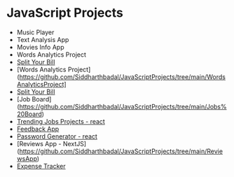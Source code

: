 # JavaScript Projects

-  Music Player
-  Text Analysis App
-  Movies Info App
-  Words Analytics Project
-  [Split Your Bill](https://github.com/Siddharthbadal/JavaScriptProjects/tree/main/BillSplitApp)
-  [Words Analytics Project](https://github.com/Siddharthbadal/JavaScriptProjects/tree/main/WordsAnalyticsProject]
-  [Split Your Bill](https://github.com/Siddharthbadal/JavaScriptProjects/tree/main/BillSplitApp)
-  [Job Board] (https://github.com/Siddharthbadal/JavaScriptProjects/tree/main/Jobs%20Board)
-   [Trending Jobs Projects  - react](https://github.com/Siddharthbadal/JavaScriptProjects/tree/main/TrendingJobs)
-   [Feedback App](https://github.com/Siddharthbadal/JavaScriptProjects/tree/main/FeedbackNowAPP)
-   [Password Generator  - react ](https://github.com/Siddharthbadal/JavaScriptProjects/tree/main/passwordGenerator)
-	[Reviews App - NextJS] (https://github.com/Siddharthbadal/JavaScriptProjects/tree/main/ReviewsApp)
-   [Expense Tracker](https://github.com/Siddharthbadal/JavaScriptProjects/tree/main/expensesTracker)


